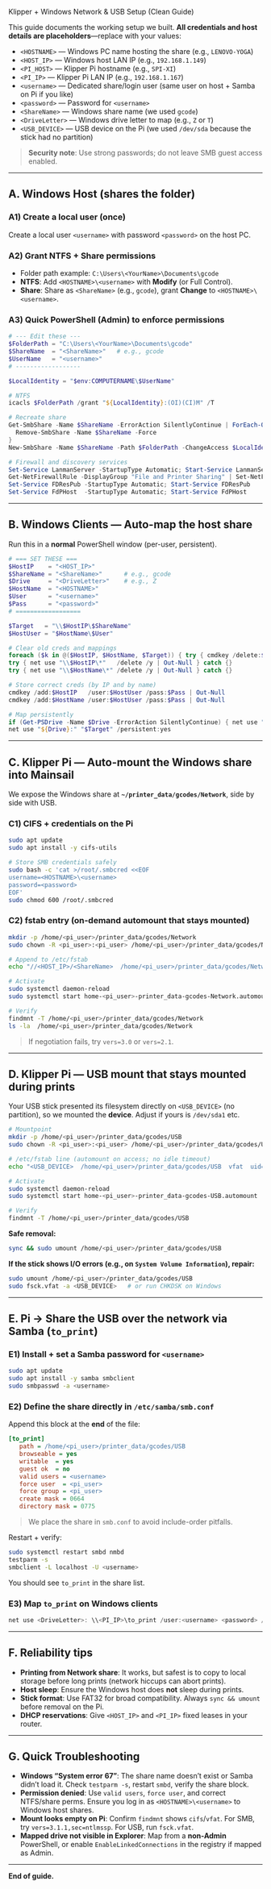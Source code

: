 Klipper + Windows Network & USB Setup (Clean Guide)

This guide documents the working setup we built. **All credentials and host details are placeholders**—replace with your values:

- `<HOSTNAME>` — Windows PC name hosting the share (e.g., `LENOVO-YOGA`)
- `<HOST_IP>` — Windows host LAN IP (e.g., `192.168.1.149`)
- `<PI_HOST>` — Klipper Pi hostname (e.g., `SPI-XI`)
- `<PI_IP>` — Klipper Pi LAN IP (e.g., `192.168.1.167`)
- `<username>` — Dedicated share/login user (same user on host + Samba on Pi if you like)
- `<password>` — Password for `<username>`
- `<ShareName>` — Windows share name (we used `gcode`)
- `<DriveLetter>` — Windows drive letter to map (e.g., `Z` or `T`)
- `<USB_DEVICE>` — USB device on the Pi (we used `/dev/sda` because the stick had no partition)

> **Security note**: Use strong passwords; do not leave SMB guest access enabled.

---

## A. Windows Host (shares the folder)

### A1) Create a local user (once)
Create a local user `<username>` with password `<password>` on the host PC.

### A2) Grant NTFS + Share permissions
- Folder path example: `C:\Users\<YourName>\Documents\gcode`
- **NTFS**: Add `<HOSTNAME>\<username>` with **Modify** (or Full Control).
- **Share**: Share as `<ShareName>` (e.g., `gcode`), grant **Change** to `<HOSTNAME>\<username>`.

### A3) Quick PowerShell (Admin) to enforce permissions
```powershell
# --- Edit these ---
$FolderPath = "C:\Users\<YourName>\Documents\gcode"
$ShareName  = "<ShareName>"   # e.g., gcode
$UserName   = "<username>"
# ------------------

$LocalIdentity = "$env:COMPUTERNAME\$UserName"

# NTFS
icacls $FolderPath /grant "${LocalIdentity}:(OI)(CI)M" /T

# Recreate share
Get-SmbShare -Name $ShareName -ErrorAction SilentlyContinue | ForEach-Object {
  Remove-SmbShare -Name $ShareName -Force
}
New-SmbShare -Name $ShareName -Path $FolderPath -ChangeAccess $LocalIdentity

# Firewall and discovery services
Set-Service LanmanServer -StartupType Automatic; Start-Service LanmanServer
Get-NetFirewallRule -DisplayGroup "File and Printer Sharing" | Set-NetFirewallRule -Profile Private -Enabled True | Out-Null
Set-Service FDResPub -StartupType Automatic; Start-Service FDResPub
Set-Service FdPHost  -StartupType Automatic; Start-Service FdPHost
```

---

## B. Windows Clients — Auto-map the host share

Run this in a **normal** PowerShell window (per-user, persistent).

```powershell
# === SET THESE ===
$HostIP    = "<HOST_IP>"
$ShareName = "<ShareName>"      # e.g., gcode
$Drive     = "<DriveLetter>"    # e.g., Z
$HostName  = "<HOSTNAME>"
$User      = "<username>"
$Pass      = "<password>"
# ==================

$Target   = "\\$HostIP\$ShareName"
$HostUser = "$HostName\$User"

# Clear old creds and mappings
foreach ($k in @($HostIP, $HostName, $Target)) { try { cmdkey /delete:$k | Out-Null } catch {} }
try { net use "\\$HostIP\*"   /delete /y | Out-Null } catch {}
try { net use "\\$HostName\*" /delete /y | Out-Null } catch {}

# Store correct creds (by IP and by name)
cmdkey /add:$HostIP   /user:$HostUser /pass:$Pass | Out-Null
cmdkey /add:$HostName /user:$HostUser /pass:$Pass | Out-Null

# Map persistently
if (Get-PSDrive -Name $Drive -ErrorAction SilentlyContinue) { net use "${Drive}:" /delete /y | Out-Null }
net use "${Drive}:" "$Target" /persistent:yes
```

---

## C. Klipper Pi — Auto-mount the Windows share into Mainsail

We expose the Windows share at **`~/printer_data/gcodes/Network`**, side by side with USB.

### C1) CIFS + credentials on the Pi
```bash
sudo apt update
sudo apt install -y cifs-utils

# Store SMB credentials safely
sudo bash -c 'cat >/root/.smbcred <<EOF
username=<HOSTNAME>\<username>
password=<password>
EOF'
sudo chmod 600 /root/.smbcred
```

### C2) fstab entry (on-demand automount that stays mounted)
```bash
mkdir -p /home/<pi_user>/printer_data/gcodes/Network
sudo chown -R <pi_user>:<pi_user> /home/<pi_user>/printer_data/gcodes/Network

# Append to /etc/fstab
echo "//<HOST_IP>/<ShareName>  /home/<pi_user>/printer_data/gcodes/Network  cifs  credentials=/root/.smbcred,vers=3.1.1,sec=ntlmssp,uid=<pi_user>,gid=<pi_user>,file_mode=0664,dir_mode=0775,x-systemd.automount,_netdev,nofail  0  0" | sudo tee -a /etc/fstab

# Activate
sudo systemctl daemon-reload
sudo systemctl start home-<pi_user>-printer_data-gcodes-Network.automount

# Verify
findmnt -T /home/<pi_user>/printer_data/gcodes/Network
ls -la  /home/<pi_user>/printer_data/gcodes/Network
```

> If negotiation fails, try `vers=3.0` or `vers=2.1`.

---

## D. Klipper Pi — USB mount that **stays** mounted during prints

Your USB stick presented its filesystem directly on `<USB_DEVICE>` (no partition), so we mounted the **device**. Adjust if yours is `/dev/sda1` etc.

```bash
# Mountpoint
mkdir -p /home/<pi_user>/printer_data/gcodes/USB
sudo chown -R <pi_user>:<pi_user> /home/<pi_user>/printer_data/gcodes/USB

# /etc/fstab line (automount on access; no idle timeout)
echo "<USB_DEVICE>  /home/<pi_user>/printer_data/gcodes/USB  vfat  uid=<pi_user>,gid=<pi_user>,umask=002,flush,shortname=mixed,utf8=1,noauto,x-systemd.automount,_netdev,nofail  0  0" | sudo tee -a /etc/fstab

# Activate
sudo systemctl daemon-reload
sudo systemctl start home-<pi_user>-printer_data-gcodes-USB.automount

# Verify
findmnt -T /home/<pi_user>/printer_data/gcodes/USB
```

**Safe removal:**
```bash
sync && sudo umount /home/<pi_user>/printer_data/gcodes/USB
```

**If the stick shows I/O errors (e.g., on `System Volume Information`), repair:**
```bash
sudo umount /home/<pi_user>/printer_data/gcodes/USB
sudo fsck.vfat -a <USB_DEVICE>   # or run CHKDSK on Windows
```

---

## E. Pi → Share the USB over the network via Samba (`to_print`)

### E1) Install + set a Samba password for `<username>`
```bash
sudo apt update
sudo apt install -y samba smbclient
sudo smbpasswd -a <username>
```

### E2) Define the share **directly in** `/etc/samba/smb.conf`
Append this block at the **end** of the file:
```ini
[to_print]
   path = /home/<pi_user>/printer_data/gcodes/USB
   browseable = yes
   writable  = yes
   guest ok  = no
   valid users = <username>
   force user  = <pi_user>
   force group = <pi_user>
   create mask = 0664
   directory mask = 0775
```

> We place the share in `smb.conf` to avoid include-order pitfalls.

Restart + verify:
```bash
sudo systemctl restart smbd nmbd
testparm -s
smbclient -L localhost -U <username>
```

You should see `to_print` in the share list.

### E3) Map `to_print` on Windows clients
```powershell
net use <DriveLetter>: \\<PI_IP>\to_print /user:<username> <password> /persistent:yes
```

---

## F. Reliability tips

- **Printing from Network share**: It works, but safest is to copy to local storage before long prints (network hiccups can abort prints).
- **Host sleep**: Ensure the Windows host does **not** sleep during prints.
- **Stick format**: Use FAT32 for broad compatibility. Always `sync && umount` before removal on the Pi.
- **DHCP reservations**: Give `<HOST_IP>` and `<PI_IP>` fixed leases in your router.

---

## G. Quick Troubleshooting

- **Windows “System error 67”**: The share name doesn’t exist or Samba didn’t load it. Check `testparm -s`, restart `smbd`, verify the share block.
- **Permission denied**: Use `valid users`, `force user`, and correct NTFS/share perms. Ensure you log in as `<HOSTNAME>\<username>` to Windows host shares.
- **Mount looks empty on Pi**: Confirm `findmnt` shows `cifs`/`vfat`. For SMB, try `vers=3.1.1,sec=ntlmssp`. For USB, run `fsck.vfat`.
- **Mapped drive not visible in Explorer**: Map from a **non-Admin** PowerShell, or enable `EnableLinkedConnections` in the registry if mapped as Admin.

---

**End of guide.**
